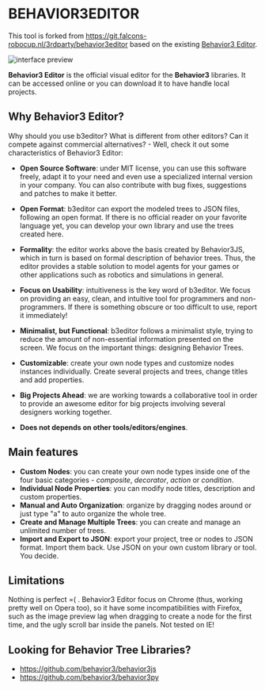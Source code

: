# BEHAVIOR3EDITOR

This tool is forked from <https://git.falcons-robocup.nl/3rdparty/behavior3editor>
based on the existing [Behavior3 Editor](https://github.com/behavior3/behavior3editor/).

![interface preview](preview.png)

**Behavior3 Editor** is the official visual editor for the **Behavior3** libraries. It can be accessed online or you can download it to have handle local projects.


## Why Behavior3 Editor?

Why should you use b3editor? What is different from other editors? Can it compete against commercial alternatives? - Well, check it out some characteristics of Behavior3 Editor:

- **Open Source Software**: under MIT license, you can use this software freely, adapt it to your need and even use a specialized internal version in your company. You can also contribute with bug fixes, suggestions and patches to make it better.

- **Open Format**: b3editor can export the modeled trees to JSON files, following an open format. If there is no official reader on your favorite language yet, you can develop your own library and use the trees created here. 

- **Formality**: the editor works above the basis created by Behavior3JS, which in turn is based on formal description of behavior trees. Thus, the editor provides a stable solution to model agents for your games or other applications such as robotics and simulations in general.

- **Focus on Usability**: intuitiveness is the key word of b3editor. We focus on providing an easy, clean, and intuitive tool for programmers and non-programmers. If there is something obscure or too difficult to use, report it immediately!

- **Minimalist, but Functional**: b3editor follows a minimalist style, trying to reduce the amount of non-essential information presented on the screen. We focus on the important things: designing Behavior Trees. 

- **Customizable**: create your own node types and customize nodes instances individually. Create several projects and trees, change titles and add properties.

- **Big Projects Ahead**: we are working towards a collaborative tool in order to provide an awesome editor for big projects involving several designers working together. 

- **Does not depends on other tools/editors/engines**.



## Main features

- **Custom Nodes**: you can create your own node types inside one of the four basic categories - *composite*, *decorator*, *action* or *condition*. 
- **Individual Node Properties**: you can modify node titles, description and custom properties.
- **Manual and Auto Organization**: organize by dragging nodes around or just type "a" to auto organize the whole tree.
- **Create and Manage Multiple Trees**: you can create and manage an unlimited number of trees.
- **Import and Export to JSON**: export your project, tree or nodes to JSON format. Import them back. Use JSON on your own custom library or tool. You decide.


## Limitations

Nothing is perfect =( . Behavior3 Editor focus on Chrome (thus, working pretty well on Opera too), so it have some incompatibilities with Firefox, such as the image preview lag when dragging to create a node for the first time, and the ugly scroll bar inside the panels. Not tested on IE!


## Looking for Behavior Tree Libraries?

- https://github.com/behavior3/behavior3js
- https://github.com/behavior3/behavior3py
